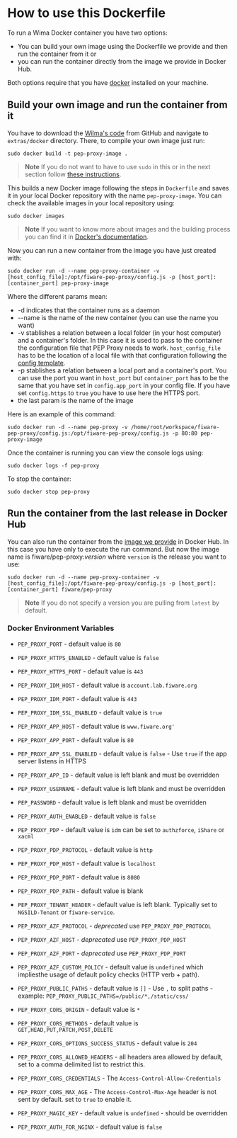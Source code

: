 # How to use this Dockerfile

To run a Wima Docker container you have two options:

-   You can build your own image using the Dockerfile we provide and then run the container from it or
-   you can run the container directly from the image we provide in Docker Hub.

Both options require that you have [docker](https://docs.docker.com/installation/) installed on your machine.

## Build your own image and run the container from it

You have to download the [Wilma's code](https://github.com/ging/fiware-pep-proxy) from GitHub and navigate to
`extras/docker` directory. There, to compile your own image just run:

```console
sudo docker build -t pep-proxy-image .
```

> **Note** If you do not want to have to use `sudo` in this or in the next section follow
> [these instructions](https://docs.docker.com/installation/ubuntulinux/#create-a-docker-group).

This builds a new Docker image following the steps in `Dockerfile` and saves it in your local Docker repository with the
name `pep-proxy-image`. You can check the available images in your local repository using:

```console
sudo docker images
```

> **Note** If you want to know more about images and the building process you can find it in
> [Docker's documentation](https://docs.docker.com/userguide/dockerimages/).

Now you can run a new container from the image you have just created with:

```console
sudo docker run -d --name pep-proxy-container -v [host_config_file]:/opt/fiware-pep-proxy/config.js -p [host_port]:[container_port] pep-proxy-image
```

Where the different params mean:

-   -d indicates that the container runs as a daemon
-   --name is the name of the new container (you can use the name you want)
-   -v stablishes a relation between a local folder (in your host computer) and a container's folder. In this case it is
    used to pass to the container the configuration file that PEP Proxy needs to work. `host_config_file` has to be the
    location of a local file with that configuration following the
    [config template](https://github.com/ging/fiware-pep-proxy/blob/master/config.js.template).
-   -p stablishes a relation between a local port and a container's port. You can use the port you want in `host_port`
    but `container_port` has to be the same that you have set in `config.app_port` in your config file. If you have set
    `config.https` to `true` you have to use here the HTTPS port.
-   the last param is the name of the image

Here is an example of this command:

```console
sudo docker run -d --name pep-proxy -v /home/root/workspace/fiware-pep-proxy/config.js:/opt/fiware-pep-proxy/config.js -p 80:80 pep-proxy-image
```

Once the container is running you can view the console logs using:

```console
sudo docker logs -f pep-proxy
```

To stop the container:

```console
sudo docker stop pep-proxy
```

## Run the container from the last release in Docker Hub

You can also run the container from the [image we provide](https://hub.docker.com/r/fiware/pep-proxy/) in Docker Hub. In
this case you have only to execute the run command. But now the image name is fiware/pep-proxy:_version_ where `version`
is the release you want to use:

```console
sudo docker run -d --name pep-proxy-container -v [host_config_file]:/opt/fiware-pep-proxy/config.js -p [host_port]:[container_port] fiware/pep-proxy
```

> **Note** If you do not specify a version you are pulling from `latest` by default.

### Docker Environment Variables

-   `PEP_PROXY_PORT` - default value is `80`
-   `PEP_PROXY_HTTPS_ENABLED` - default value is `false`
-   `PEP_PROXY_HTTPS_PORT` - default value is `443`
-   `PEP_PROXY_IDM_HOST` - default value is `account.lab.fiware.org`
-   `PEP_PROXY_IDM_PORT` - default value is `443`
-   `PEP_PROXY_IDM_SSL_ENABLED` - default value is `true`
-   `PEP_PROXY_APP_HOST` - default value is `www.fiware.org'`
-   `PEP_PROXY_APP_PORT` - default value is `80`
-   `PEP_PROXY_APP_SSL_ENABLED` - default value is `false` - Use `true` if the app server listens in HTTPS
-   `PEP_PROXY_APP_ID` - default value is left blank and must be overridden
-   `PEP_PROXY_USERNAME` - default value is left blank and must be overridden
-   `PEP_PASSWORD` - default value is left blank and must be overridden
-   `PEP_PROXY_AUTH_ENABLED` - default value is `false`
-   `PEP_PROXY_PDP` - default value is `idm` can be set to `authzforce`, `iShare` or `xacml`
-   `PEP_PROXY_PDP_PROTOCOL` - default value is `http`
-   `PEP_PROXY_PDP_HOST` - default value is `localhost`
-   `PEP_PROXY_PDP_PORT` - default value is `8080`
-   `PEP_PROXY_PDP_PATH` - default value is blank
-   `PEP_PROXY_TENANT_HEADER` - default value is left blank. Typically set to `NGSILD-Tenant` or `fiware-service`.
-   `PEP_PROXY_AZF_PROTOCOL` - _deprecated_ use `PEP_PROXY_PDP_PROTOCOL`
-   `PEP_PROXY_AZF_HOST` - _deprecated_ use `PEP_PROXY_PDP_HOST`
-   `PEP_PROXY_AZF_PORT` - _deprecated_ use `PEP_PROXY_PDP_PORT`
-   `PEP_PROXY_AZF_CUSTOM_POLICY` - default value is `undefined` which impliesthe usage of default policy checks (HTTP
    verb + path).
-   `PEP_PROXY_PUBLIC_PATHS` - default value is `[]` - Use `,` to split paths - example:
    `PEP_PROXY_PUBLIC_PATHS=/public/*,/static/css/`

-   `PEP_PROXY_CORS_ORIGIN` - default value is `*`
-   `PEP_PROXY_CORS_METHODS` - default value is `GET,HEAD,PUT,PATCH,POST,DELETE`
-   `PEP_PROXY_CORS_OPTIONS_SUCCESS_STATUS` - default value is `204`
-   `PEP_PROXY_CORS_ALLOWED_HEADERS` - all headers area allowed by default, set to a comma delimited list to restrict
    this.
-   `PEP_PROXY_CORS_CREDENTIALS` - The `Access-Control-Allow-Credentials`
-   `PEP_PROXY_CORS_MAX_AGE` - The `Access-Control-Max-Age` header is not sent by default. set to `true` to enable it.
-   `PEP_PROXY_MAGIC_KEY` - default value is `undefined` - should be overridden
-   `PEP_PROXY_AUTH_FOR_NGINX` - default value is `false`

